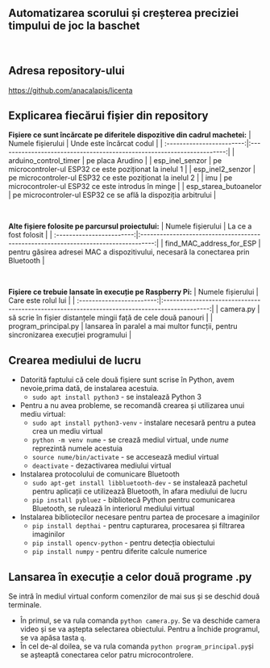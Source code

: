 ## Automatizarea scorului și creșterea preciziei timpului de joc la baschet

<br>

## Adresa repository-ului
https://github.com/anacalapis/licenta 

## Explicarea fiecărui fișier din repository
**Fișiere ce sunt încărcate pe diferitele dispozitive din cadrul machetei:**
| Numele fișierului         | Unde este încărcat codul                                               |
| :------------------------:|:----------------------------------------------------------------------:|
| arduino_control_timer     | pe placa Arudino                                                       |
| esp_inel_senzor           | pe microcontroler-ul ESP32 ce este poziționat la inelul 1              |
| esp_inel2_senzor          | pe microcontroler-ul ESP32 ce este poziționat la inelul 2              |
| imu                       | pe microcontroler-ul ESP32 ce este introdus în minge                   |
| esp_starea_butoanelor     | pe microcontroler-ul ESP32 ce se află la dispoziția arbitrului         |

<br>

**Alte fișiere folosite pe parcursul proiectului:**
| Numele fișierului         | La ce a fost folosit                                                               |
| :------------------------:|:----------------------------------------------------------------------------------:|
| find_MAC_address_for_ESP  | pentru găsirea adresei MAC a dispozitivului, necesară la conectarea prin Bluetooth |

<br>

**Fișiere ce trebuie lansate în execuție pe Raspberry Pi:**
| Numele fișierului         | Care este rolul lui                                                                          |
| :------------------------:|:--------------------------------------------------------------------------------------------:|
| camera.py                 | să scrie în fișier distanțele mingii față de cele două panouri                               |
| program_principal.py      | lansarea în paralel a mai multor funcții, pentru sincronizarea execuției programului         |

## Crearea mediului de lucru
* Datorită faptului că cele două fișiere sunt scrise în Python, avem nevoie,prima dată, de instalarea acestuia.
    * `sudo apt install python3` - se instalează Python 3
* Pentru a nu avea probleme, se recomandă crearea și utilizarea unui mediu virtual:
    * `sudo apt install python3-venv` - instalare necesară pentru a putea crea un mediu virtual
    * `python -m venv nume` - se crează mediul virtual, unde *nume* reprezintă numele acestuia
    * `source nume/bin/activate` - se accesează mediul virtual
    * `deactivate` - dezactivarea mediului virtual
* Instalarea protocolului de comunicare Bluetooth 
    * `sudo apt-get install libbluetooth-dev` - se instalează pachetul pentru aplicații ce utilizează Bluetooth, în afara mediului de lucru
    * `pip install pybluez` - bibliotecă Python pentru comunicarea Bluetooth, se rulează în interiorul mediului virtual
* Instalarea bibliotecilor necesare pentru partea de procesare a imaginilor
    * `pip install depthai` - pentru capturarea, procesarea și filtrarea imaginilor
    * `pip install opencv-python` - pentru detecția obiectului
    * `pip install numpy` - pentru diferite calcule numerice

## Lansarea în execuție a celor două programe .py
Se intră în mediul virtual conform comenzilor de mai sus și se deschid două terminale. 
* În primul, se va rula comanda `python camera.py`. Se va deschide camera video și se va aștepta selectarea obiectului. Pentru a închide programul, se va apăsa tasta `q`.
* În cel de-al doilea, se va rula comanda `python program_principal.py`și se așteaptă conectarea celor patru microcontrolere.


